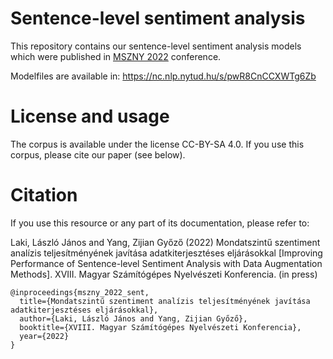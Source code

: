# Sentence-level sentiment analysis

This repository contains our sentence-level sentiment analysis models which were published in [MSZNY 2022](https://rgai.inf.u-szeged.hu/mszny2022) conference.

Modelfiles are available in: https://nc.nlp.nytud.hu/s/pwR8CnCCXWTg6Zb

# License and usage
The corpus is available under the license CC-BY-SA 4.0. If you use this corpus, please cite our paper (see below).

# Citation
If you use this resource or any part of its documentation, please refer to:

Laki, László János and Yang, Zijian Győző (2022) Mondatszintű szentiment analízis teljesítményének javítása adatkiterjesztéses eljárásokkal [Improving Performance of Sentence-level Sentiment Analysis with Data Augmentation Methods]. XVIII. Magyar Számítógépes Nyelvészeti Konferencia. (in press)

```
@inproceedings{mszny_2022_sent,
  title={Mondatszintű szentiment analízis teljesítményének javítása adatkiterjesztéses eljárásokkal},
  author={Laki, László János and Yang, Zijian Győző},
  booktitle={XVIII. Magyar Számítógépes Nyelvészeti Konferencia},
  year={2022}
}
```
